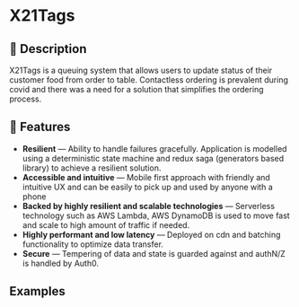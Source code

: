 # X21Tags

## 📖 Description
X21Tags is a queuing system that allows users to update status of their customer food from order to table. Contactless ordering is prevalent during covid and there was a need for a solution that simplifies the ordering process.

## 🚀 Features
- **Resilient** —  Ability to handle failures gracefully. Application is modelled using a deterministic state machine and redux saga (generators based library) to achieve a resilient solution.
- **Accessible and intuitive** — Mobile first approach with friendly and intuitive UX and can be easily to pick up and used by anyone with a phone
- **Backed by highly resilient and scalable technologies** — Serverless technology such as AWS Lambda, AWS DynamoDB is used to move fast and scale to high amount of traffic if needed.
- **Highly performant and low latency** — Deployed on cdn and batching functionality to optimize data transfer.
- **Secure** — Tempering of data and state is guarded against and authN/Z is handled by Auth0.

## Examples
